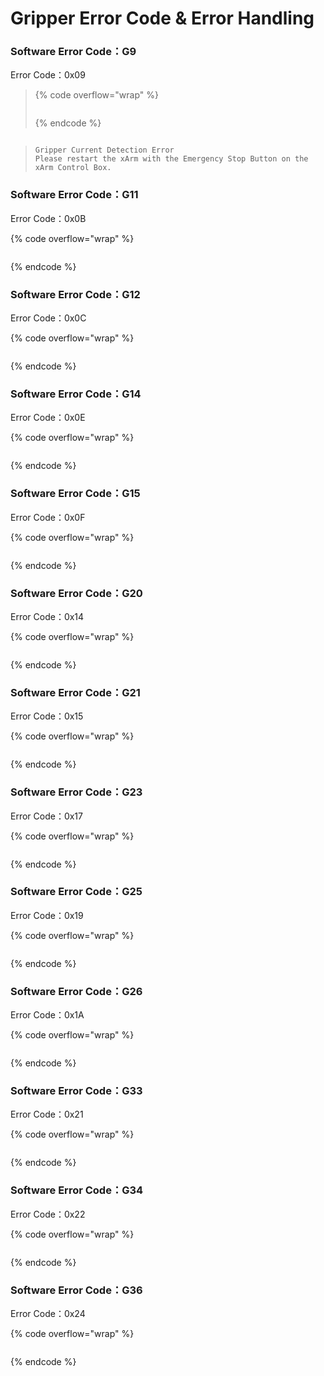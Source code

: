 # Gripper Error Code & Error Handling

### Software Error Code：G9

Error Code：0x09

> {% code overflow="wrap" %}
> ```
> ```
> {% endcode %}

> ```
> ```

> ```
> Gripper Current Detection Error
> Please restart the xArm with the Emergency Stop Button on the xArm Control Box.
> ```

### Software Error Code：G11

Error Code：0x0B

>

{% code overflow="wrap" %}
```
```
{% endcode %}

### Software Error Code：G12

Error Code：0x0C

>

{% code overflow="wrap" %}
```
```
{% endcode %}

### Software Error Code：G14

Error Code：0x0E

>

{% code overflow="wrap" %}
```
```
{% endcode %}

### Software Error Code：G15

Error Code：0x0F

>

{% code overflow="wrap" %}
```
```
{% endcode %}

### Software Error Code：G20

Error Code：0x14

>

{% code overflow="wrap" %}
```
```
{% endcode %}

### Software Error Code：G21

Error Code：0x15

>

{% code overflow="wrap" %}
```
```
{% endcode %}

### Software Error Code：G23

Error Code：0x17

>

{% code overflow="wrap" %}
```
```
{% endcode %}

### Software Error Code：G25

Error Code：0x19

>

{% code overflow="wrap" %}
```
```
{% endcode %}

### Software Error Code：G26

Error Code：0x1A

>

{% code overflow="wrap" %}
```
```
{% endcode %}

### Software Error Code：G33

Error Code：0x21

>

{% code overflow="wrap" %}
```
```
{% endcode %}

### Software Error Code：G34

Error Code：0x22

>

{% code overflow="wrap" %}
```
```
{% endcode %}

### Software Error Code：G36

Error Code：0x24

>

{% code overflow="wrap" %}
```
```
{% endcode %}
